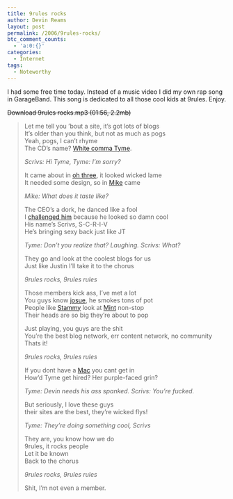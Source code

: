 ```yaml
---
title: 9rules rocks
author: Devin Reams
layout: post
permalink: /2006/9rules-rocks/
btc_comment_counts:
  - 'a:0:{}'
categories:
  - Internet
tags:
  - Noteworthy
---
```

I had some free time today. Instead of a music video I did my own rap song in GarageBand. This song is dedicated to all those cool kids at 9rules. Enjoy.

~~Download 9rules rocks.mp3 (01:56, 2.2mb)~~

> Let me tell you &#8217;bout a site, it&#8217;s got lots of blogs  
> It&#8217;s older than you think, but not as much as pogs  
> Yeah, pogs, I can&#8217;t rhyme  
> The CD&#8217;s name? [White comma Tyme][1].
> 
> *Scrivs: Hi Tyme, Tyme: I&#8217;m sorry?*
> 
> It came about in [oh three][2], it looked wicked lame  
> It needed some design, so in [Mike][3] came
> 
> *Mike: What does it taste like?*
> 
> The CEO&#8217;s a dork, he danced like a fool  
> I [challenged him][4] because he looked so damn cool  
> His name&#8217;s Scrivs, S-C-R-I-V  
> He&#8217;s bringing sexy back just like JT
> 
> *Tyme: Don&#8217;t you realize that? Laughing. Scrivs: What?*
> 
> They go and look at the coolest blogs for us  
> Just like Justin I&#8217;ll take it to the chorus
> 
> *9rules rocks, 9rules rules*
> 
> Those members kick ass, I&#8217;ve met a lot  
> You guys know [josue][5], he smokes tons of pot  
> People like [Stammy][6] look at [Mint][7] non-stop  
> Their heads are so big they&#8217;re about to pop
> 
> Just playing, you guys are the shit  
> You&#8217;re the best blog network, err content network, no community  
> Thats it!
> 
> *9rules rocks, 9rules rules*
> 
> If you dont have a [Mac][8] you cant get in  
> How&#8217;d Tyme get hired? Her purple-faced grin?
> 
> *Tyme: Devin needs his ass spanked. Scrivs: You&#8217;re fucked.*
> 
> But seriously, I love these guys  
> their sites are the best, they&#8217;re wicked flys!
> 
> *Tyme: They&#8217;re doing something cool, Scrivs*
> 
> They are, you know how we do  
> 9rules, it rocks people  
> Let it be known  
> Back to the chorus
> 
> *9rules rocks, 9rules rules*
> 
> Shit, I&#8217;m not even a member.

 [1]: http://www.pingsix.com/
 [2]: http://web.archive.org/web/20030922223536/http://www.9rules.com/
 [3]: http://www.businesslogs.com/
 [4]: http://9rules.com/en/browse/featured/archive/154/
 [5]: http://www.madeincr.com/
 [6]: http://www.paulstamatiou.com/
 [7]: http://www.haveamint.com/
 [8]: http://www.apple.com/